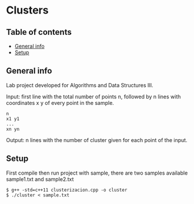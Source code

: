 # Clusters

## Table of contents
* [General info](#general-info)
* [Setup](#setup)

## General info
Lab project developed for Algorithms and Data Structures III.

Input: first line with the total number of points n, followed by n lines with coordinates x y of every point in the sample.   
```
n
x1 y1
...
xn yn
```
Output: n lines with the number of cluster given for each point of the input.

## Setup
First compile then run project with sample, there are two samples available sample1.txt and sample2.txt

```
$ g++ -std=c++11 clusterizacion.cpp -o cluster
$ ./cluster < sample.txt
```
